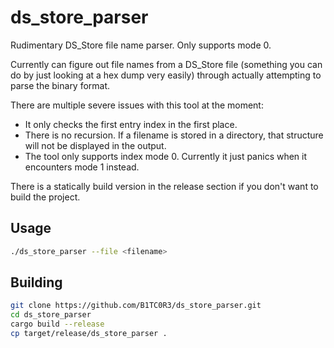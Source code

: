 # ds_store_parser

Rudimentary DS_Store file name parser. Only supports mode 0.

Currently can figure out file names from a DS_Store file (something you can do by just looking
at a hex dump very easily) through actually attempting to parse the binary format.

There are multiple severe issues with this tool at the moment:

- It only checks the first entry index in the first place.
- There is no recursion. If a filename is stored in a directory, that structure will not be displayed in the output.
- The tool only supports index mode 0. Currently it just panics when it encounters mode 1 instead.

There is a statically build version in the release section if you don't want to build the project.

## Usage

```bash
./ds_store_parser --file <filename>
```

## Building

```bash
git clone https://github.com/B1TC0R3/ds_store_parser.git
cd ds_store_parser
cargo build --release
cp target/release/ds_store_parser .
```

